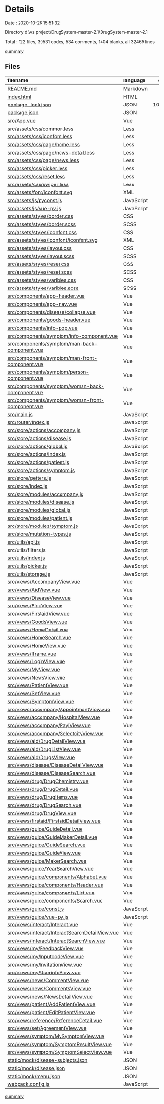 # Details

Date : 2020-10-26 15:51:32

Directory d:\vs project\DrugSystem-master-2.1\DrugSystem-master-2.1

Total : 122 files,  30531 codes, 534 comments, 1404 blanks, all 32469 lines

[summary](results.md)

## Files
| filename | language | code | comment | blank | total |
| :--- | :--- | ---: | ---: | ---: | ---: |
| [README.md](/README.md) | Markdown | 26 | 0 | 26 | 52 |
| [index.html](/index.html) | HTML | 15 | 2 | 3 | 20 |
| [package-lock.json](/package-lock.json) | JSON | 10,630 | 0 | 1 | 10,631 |
| [package.json](/package.json) | JSON | 52 | 0 | 1 | 53 |
| [src/App.vue](/src/App.vue) | Vue | 94 | 4 | 5 | 103 |
| [src/assets/css/common.less](/src/assets/css/common.less) | Less | 55 | 65 | 55 | 175 |
| [src/assets/css/iconfont.less](/src/assets/css/iconfont.less) | Less | 87 | 8 | 59 | 154 |
| [src/assets/css/page/home.less](/src/assets/css/page/home.less) | Less | 147 | 21 | 6 | 174 |
| [src/assets/css/page/news-detail.less](/src/assets/css/page/news-detail.less) | Less | 190 | 0 | 21 | 211 |
| [src/assets/css/page/news.less](/src/assets/css/page/news.less) | Less | 101 | 2 | 4 | 107 |
| [src/assets/css/picker.less](/src/assets/css/picker.less) | Less | 260 | 17 | 42 | 319 |
| [src/assets/css/reset.less](/src/assets/css/reset.less) | Less | 573 | 69 | 117 | 759 |
| [src/assets/css/swiper.less](/src/assets/css/swiper.less) | Less | 524 | 51 | 0 | 575 |
| [src/assets/font/iconfont.svg](/src/assets/font/iconfont.svg) | XML | 31 | 3 | 29 | 63 |
| [src/assets/js/pyconst.js](/src/assets/js/pyconst.js) | JavaScript | 403 | 0 | 2 | 405 |
| [src/assets/js/vue-py.js](/src/assets/js/vue-py.js) | JavaScript | 37 | 0 | 1 | 38 |
| [src/assets/styles/border.css](/src/assets/styles/border.css) | CSS | 1 | 0 | 1 | 2 |
| [src/assets/styles/border.scss](/src/assets/styles/border.scss) | SCSS | 176 | 6 | 1 | 183 |
| [src/assets/styles/iconfont.css](/src/assets/styles/iconfont.css) | CSS | 17 | 0 | 7 | 24 |
| [src/assets/styles/iconfont/iconfont.svg](/src/assets/styles/iconfont/iconfont.svg) | XML | 26 | 3 | 14 | 43 |
| [src/assets/styles/layout.css](/src/assets/styles/layout.css) | CSS | 1 | 0 | 0 | 1 |
| [src/assets/styles/layout.scss](/src/assets/styles/layout.scss) | SCSS | 19 | 0 | 3 | 22 |
| [src/assets/styles/reset.css](/src/assets/styles/reset.css) | CSS | 1 | 0 | 1 | 2 |
| [src/assets/styles/reset.scss](/src/assets/styles/reset.scss) | SCSS | 59 | 0 | 1 | 60 |
| [src/assets/styles/varibles.css](/src/assets/styles/varibles.css) | CSS | 1 | 0 | 0 | 1 |
| [src/assets/styles/varibles.scss](/src/assets/styles/varibles.scss) | SCSS | 10 | 0 | 1 | 11 |
| [src/components/app-header.vue](/src/components/app-header.vue) | Vue | 47 | 0 | 4 | 51 |
| [src/components/app-nav.vue](/src/components/app-nav.vue) | Vue | 20 | 0 | 3 | 23 |
| [src/components/disease/collapse.vue](/src/components/disease/collapse.vue) | Vue | 75 | 0 | 9 | 84 |
| [src/components/goods-header.vue](/src/components/goods-header.vue) | Vue | 76 | 0 | 4 | 80 |
| [src/components/info-pop.vue](/src/components/info-pop.vue) | Vue | 21 | 0 | 3 | 24 |
| [src/components/symptom/info-component.vue](/src/components/symptom/info-component.vue) | Vue | 100 | 0 | 3 | 103 |
| [src/components/symptom/man-back-component.vue](/src/components/symptom/man-back-component.vue) | Vue | 19 | 0 | 3 | 22 |
| [src/components/symptom/man-front-component.vue](/src/components/symptom/man-front-component.vue) | Vue | 30 | 0 | 3 | 33 |
| [src/components/symptom/person-component.vue](/src/components/symptom/person-component.vue) | Vue | 45 | 0 | 3 | 48 |
| [src/components/symptom/woman-back-component.vue](/src/components/symptom/woman-back-component.vue) | Vue | 19 | 0 | 3 | 22 |
| [src/components/symptom/woman-front-component.vue](/src/components/symptom/woman-front-component.vue) | Vue | 30 | 0 | 3 | 33 |
| [src/main.js](/src/main.js) | JavaScript | 24 | 0 | 6 | 30 |
| [src/router/index.js](/src/router/index.js) | JavaScript | 448 | 2 | 22 | 472 |
| [src/store/actions/accompany.js](/src/store/actions/accompany.js) | JavaScript | 21 | 0 | 1 | 22 |
| [src/store/actions/disease.js](/src/store/actions/disease.js) | JavaScript | 13 | 0 | 2 | 15 |
| [src/store/actions/global.js](/src/store/actions/global.js) | JavaScript | 19 | 0 | 5 | 24 |
| [src/store/actions/index.js](/src/store/actions/index.js) | JavaScript | 7 | 0 | 0 | 7 |
| [src/store/actions/patient.js](/src/store/actions/patient.js) | JavaScript | 18 | 0 | 3 | 21 |
| [src/store/actions/symptom.js](/src/store/actions/symptom.js) | JavaScript | 61 | 1 | 8 | 70 |
| [src/store/getters.js](/src/store/getters.js) | JavaScript | 41 | 5 | 4 | 50 |
| [src/store/index.js](/src/store/index.js) | JavaScript | 22 | 0 | 2 | 24 |
| [src/store/modules/accompany.js](/src/store/modules/accompany.js) | JavaScript | 191 | 0 | 3 | 194 |
| [src/store/modules/disease.js](/src/store/modules/disease.js) | JavaScript | 20 | 0 | 3 | 23 |
| [src/store/modules/global.js](/src/store/modules/global.js) | JavaScript | 45 | 0 | 3 | 48 |
| [src/store/modules/patient.js](/src/store/modules/patient.js) | JavaScript | 28 | 4 | 3 | 35 |
| [src/store/modules/symptom.js](/src/store/modules/symptom.js) | JavaScript | 56 | 0 | 3 | 59 |
| [src/store/mutation-types.js](/src/store/mutation-types.js) | JavaScript | 22 | 5 | 4 | 31 |
| [src/utils/api.js](/src/utils/api.js) | JavaScript | 15 | 1 | 3 | 19 |
| [src/utils/filters.js](/src/utils/filters.js) | JavaScript | 14 | 0 | 1 | 15 |
| [src/utils/index.js](/src/utils/index.js) | JavaScript | 99 | 1 | 10 | 110 |
| [src/utils/picker.js](/src/utils/picker.js) | JavaScript | 293 | 11 | 2 | 306 |
| [src/utils/storage.js](/src/utils/storage.js) | JavaScript | 52 | 0 | 7 | 59 |
| [src/views/AccompanyView.vue](/src/views/AccompanyView.vue) | Vue | 345 | 1 | 9 | 355 |
| [src/views/AidView.vue](/src/views/AidView.vue) | Vue | 78 | 0 | 6 | 84 |
| [src/views/DiseaseView.vue](/src/views/DiseaseView.vue) | Vue | 258 | 11 | 11 | 280 |
| [src/views/FindView.vue](/src/views/FindView.vue) | Vue | 238 | 4 | 21 | 263 |
| [src/views/FirstaidView.vue](/src/views/FirstaidView.vue) | Vue | 98 | 0 | 4 | 102 |
| [src/views/GoodsView.vue](/src/views/GoodsView.vue) | Vue | 59 | 0 | 4 | 63 |
| [src/views/HomeDetail.vue](/src/views/HomeDetail.vue) | Vue | 716 | 37 | 73 | 826 |
| [src/views/HomeSearch.vue](/src/views/HomeSearch.vue) | Vue | 675 | 38 | 67 | 780 |
| [src/views/HomeView.vue](/src/views/HomeView.vue) | Vue | 360 | 23 | 15 | 398 |
| [src/views/Iframe.vue](/src/views/Iframe.vue) | Vue | 53 | 1 | 3 | 57 |
| [src/views/LoginView.vue](/src/views/LoginView.vue) | Vue | 525 | 17 | 25 | 567 |
| [src/views/MyView.vue](/src/views/MyView.vue) | Vue | 537 | 0 | 9 | 546 |
| [src/views/NewsView.vue](/src/views/NewsView.vue) | Vue | 318 | 1 | 6 | 325 |
| [src/views/PatientView.vue](/src/views/PatientView.vue) | Vue | 132 | 0 | 5 | 137 |
| [src/views/SetView.vue](/src/views/SetView.vue) | Vue | 120 | 0 | 5 | 125 |
| [src/views/SymptomView.vue](/src/views/SymptomView.vue) | Vue | 739 | 0 | 91 | 830 |
| [src/views/accompany/AppointmentView.vue](/src/views/accompany/AppointmentView.vue) | Vue | 332 | 0 | 10 | 342 |
| [src/views/accompany/HospitalView.vue](/src/views/accompany/HospitalView.vue) | Vue | 219 | 0 | 5 | 224 |
| [src/views/accompany/PaylView.vue](/src/views/accompany/PaylView.vue) | Vue | 112 | 0 | 5 | 117 |
| [src/views/accompany/SelectcityView.vue](/src/views/accompany/SelectcityView.vue) | Vue | 164 | 0 | 7 | 171 |
| [src/views/aid/DrugDetailView.vue](/src/views/aid/DrugDetailView.vue) | Vue | 278 | 0 | 9 | 287 |
| [src/views/aid/DrugListView.vue](/src/views/aid/DrugListView.vue) | Vue | 247 | 0 | 4 | 251 |
| [src/views/aid/DrugsView.vue](/src/views/aid/DrugsView.vue) | Vue | 234 | 0 | 5 | 239 |
| [src/views/disease/DiseaseDetailView.vue](/src/views/disease/DiseaseDetailView.vue) | Vue | 312 | 4 | 37 | 353 |
| [src/views/disease/DiseaseSearch.vue](/src/views/disease/DiseaseSearch.vue) | Vue | 121 | 0 | 11 | 132 |
| [src/views/drug/DrugChemistry.vue](/src/views/drug/DrugChemistry.vue) | Vue | 195 | 0 | 5 | 200 |
| [src/views/drug/DrugDetail.vue](/src/views/drug/DrugDetail.vue) | Vue | 592 | 6 | 47 | 645 |
| [src/views/drug/DrugItems.vue](/src/views/drug/DrugItems.vue) | Vue | 195 | 7 | 9 | 211 |
| [src/views/drug/DrugSearch.vue](/src/views/drug/DrugSearch.vue) | Vue | 190 | 0 | 12 | 202 |
| [src/views/drug/DrugView.vue](/src/views/drug/DrugView.vue) | Vue | 157 | 0 | 10 | 167 |
| [src/views/firstaid/FirstaidDetailView.vue](/src/views/firstaid/FirstaidDetailView.vue) | Vue | 266 | 0 | 7 | 273 |
| [src/views/guide/GuideDetail.vue](/src/views/guide/GuideDetail.vue) | Vue | 147 | 4 | 13 | 164 |
| [src/views/guide/GuideMakerDetail.vue](/src/views/guide/GuideMakerDetail.vue) | Vue | 160 | 0 | 5 | 165 |
| [src/views/guide/GuideSearch.vue](/src/views/guide/GuideSearch.vue) | Vue | 201 | 4 | 12 | 217 |
| [src/views/guide/GuideView.vue](/src/views/guide/GuideView.vue) | Vue | 272 | 8 | 18 | 298 |
| [src/views/guide/MakerSearch.vue](/src/views/guide/MakerSearch.vue) | Vue | 160 | 4 | 10 | 174 |
| [src/views/guide/YearSearchView.vue](/src/views/guide/YearSearchView.vue) | Vue | 289 | 11 | 19 | 319 |
| [src/views/guide/components/Alphabet.vue](/src/views/guide/components/Alphabet.vue) | Vue | 82 | 8 | 3 | 93 |
| [src/views/guide/components/Header.vue](/src/views/guide/components/Header.vue) | Vue | 46 | 0 | 5 | 51 |
| [src/views/guide/components/List.vue](/src/views/guide/components/List.vue) | Vue | 115 | 0 | 5 | 120 |
| [src/views/guide/components/Search.vue](/src/views/guide/components/Search.vue) | Vue | 111 | 1 | 4 | 116 |
| [src/views/guide/const.js](/src/views/guide/const.js) | JavaScript | 403 | 0 | 2 | 405 |
| [src/views/guide/vue-py.js](/src/views/guide/vue-py.js) | JavaScript | 37 | 0 | 1 | 38 |
| [src/views/interact/Interact.vue](/src/views/interact/Interact.vue) | Vue | 279 | 23 | 16 | 318 |
| [src/views/interact/InteractSearchDetailView.vue](/src/views/interact/InteractSearchDetailView.vue) | Vue | 271 | 5 | 33 | 309 |
| [src/views/interact/InteractSearchView.vue](/src/views/interact/InteractSearchView.vue) | Vue | 339 | 6 | 23 | 368 |
| [src/views/my/FeedbackView.vue](/src/views/my/FeedbackView.vue) | Vue | 216 | 8 | 5 | 229 |
| [src/views/my/InputcodeView.vue](/src/views/my/InputcodeView.vue) | Vue | 73 | 0 | 4 | 77 |
| [src/views/my/InvitationView.vue](/src/views/my/InvitationView.vue) | Vue | 76 | 0 | 4 | 80 |
| [src/views/my/UserinfoView.vue](/src/views/my/UserinfoView.vue) | Vue | 836 | 0 | 11 | 847 |
| [src/views/news/CommentView.vue](/src/views/news/CommentView.vue) | Vue | 72 | 0 | 4 | 76 |
| [src/views/news/CommentsView.vue](/src/views/news/CommentsView.vue) | Vue | 425 | 0 | 21 | 446 |
| [src/views/news/NewsDetailView.vue](/src/views/news/NewsDetailView.vue) | Vue | 302 | 0 | 25 | 327 |
| [src/views/patient/AddPatientView.vue](/src/views/patient/AddPatientView.vue) | Vue | 130 | 0 | 7 | 137 |
| [src/views/patient/EditPatientView.vue](/src/views/patient/EditPatientView.vue) | Vue | 143 | 0 | 6 | 149 |
| [src/views/reference/ReferenceDetail.vue](/src/views/reference/ReferenceDetail.vue) | Vue | 273 | 18 | 42 | 333 |
| [src/views/set/AgreementView.vue](/src/views/set/AgreementView.vue) | Vue | 210 | 0 | 5 | 215 |
| [src/views/symptom/MySymptomView.vue](/src/views/symptom/MySymptomView.vue) | Vue | 117 | 0 | 5 | 122 |
| [src/views/symptom/SymptomResultView.vue](/src/views/symptom/SymptomResultView.vue) | Vue | 148 | 0 | 12 | 160 |
| [src/views/symptom/SymptomSelectView.vue](/src/views/symptom/SymptomSelectView.vue) | Vue | 76 | 0 | 7 | 83 |
| [static/mock/disease-subjects.json](/static/mock/disease-subjects.json) | JSON | 1 | 0 | 0 | 1 |
| [static/mock/disease.json](/static/mock/disease.json) | JSON | 1 | 0 | 0 | 1 |
| [static/mock/menu.json](/static/mock/menu.json) | JSON | 21 | 0 | 0 | 21 |
| [webpack.config.js](/webpack.config.js) | JavaScript | 107 | 3 | 3 | 113 |

[summary](results.md)